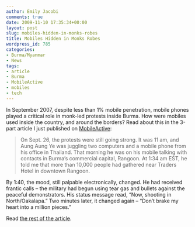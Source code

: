 ```yaml
---
author: Emily Jacobi
comments: true
date: 2009-11-10 17:35:34+00:00
layout: post
slug: mobiles-hidden-in-monks-robes
title: Mobiles Hidden in Monks Robes
wordpress_id: 785
categories:
- Burma/Myanmar
- News
tags:
- article
- Burma
- MobileActive
- mobiles
- tech
---
```


In September 2007, despite less than 1% mobile penetration, mobile phones played a critical role in monk-led protests inside Burma. How were mobiles used inside the country, and around the borders? Read about this in the 3-part article I just published on [MobileActive](http://mobileactive.org/mobiles-hidden-monks-robes):


> On Sept. 26, the protests were still going strong. It was 11 am, and Aung Aung Ye was juggling two computers and a mobile phone from his office in Thailand. That morning he was on his mobile talking with contacts in Burma’s commercial capital, Rangoon. At 1:34 am EST, he told me that more than 10,000 people had gathered near Traders Hotel in downtown Rangoon.

By 1:40, the mood, still palpable electronically, changed. He had received frantic calls – the military had begun using tear gas and bullets against the peaceful demonstrators. His status message read, “Now, shooting in North/Oakalapa.” Two minutes later, it changed again – “Don’t brake my heart into a million pieces.”


Read [the rest of the article](http://mobileactive.org/mobiles-hidden-monks-robes).
